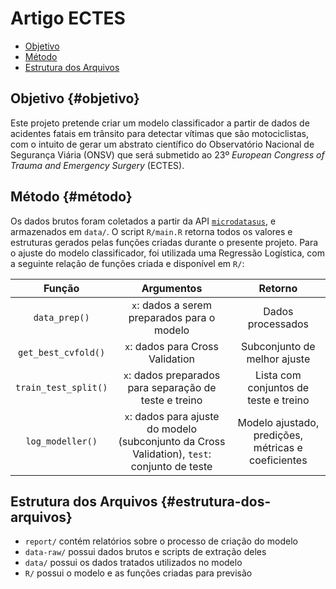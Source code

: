 # Artigo ECTES

-   [Objetivo](#objetivo)
-   [Método](#método)
-   [Estrutura dos Arquivos](#estrutura-dos-arquivos)

## Objetivo {#objetivo}

Este projeto pretende criar um modelo classificador a partir de dados de acidentes fatais em trânsito para detectar vítimas que são motociclistas, com o intuito de gerar um abstrato científico do Observatório Nacional de Segurança Viária (ONSV) que será submetido ao 23º *European Congress of Trauma and Emergency Surgery* (ECTES).

## Método {#método}

Os dados brutos foram coletados a partir da API [`microdatasus`](https://github.com/rfsaldanha/microdatasus), e armazenados em `data/`. O script `R/main.R` retorna todos os valores e estruturas gerados pelas funções criadas durante o presente projeto. Para o ajuste do modelo classificador, foi utilizada uma Regressão Logística, com a seguinte relação de funções criada e disponível em `R/`:

|Função|Argumentos|Retorno|
|:---:|:---:|:---:|
|`data_prep()`|`x`: dados a serem preparados para o modelo|Dados processados|
|`get_best_cvfold()`|`x`: dados para Cross Validation|Subconjunto de melhor ajuste|
|`train_test_split()`|`x`: dados preparados para separação de teste e treino|Lista com conjuntos de teste e treino|
|`log_modeller()`|`x`: dados para ajuste do modelo (subconjunto da Cross Validation), `test`: conjunto de teste|Modelo ajustado, predições, métricas e coeficientes|

## Estrutura dos Arquivos {#estrutura-dos-arquivos}

-   `report/` contém relatórios sobre o processo de criação do modelo
-   `data-raw/` possui dados brutos e scripts de extração deles
-   `data/` possui os dados tratados utilizados no modelo
-   `R/` possui o modelo e as funções criadas para previsão
